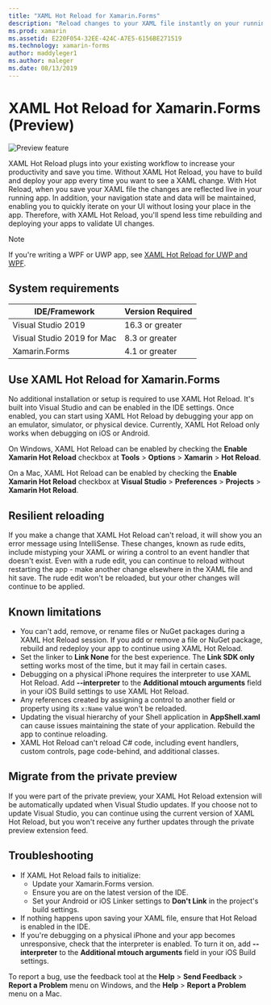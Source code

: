 ```yaml
---
title: "XAML Hot Reload for Xamarin.Forms"
description: "Reload changes to your XAML file instantly on your running application, so you don't have to build your Xamarin.Forms project after every XAML change."
ms.prod: xamarin
ms.assetid: E220F054-32EE-424C-A7E5-6156BE271519
ms.technology: xamarin-forms
author: maddyleger1
ms.author: maleger
ms.date: 08/13/2019
---
```


# XAML Hot Reload for Xamarin.Forms (Preview)

![Preview feature](~/media/shared/preview.png)

XAML Hot Reload plugs into your existing workflow to increase your productivity and save you time. Without XAML Hot Reload, you have to build and deploy your app every time you want to see a XAML change. With Hot Reload, when you save your XAML file the changes are reflected live in your running app. In addition, your navigation state and data will be maintained, enabling you to quickly iterate on your UI without losing your place in the app. Therefore, with XAML Hot Reload, you'll spend less time rebuilding and deploying your apps to validate UI changes.

> [!NOTE]
> If you're writing a WPF or UWP app, see [XAML Hot Reload for UWP and WPF](/visualstudio/debugger/xaml-hot-reload).

## System requirements

| IDE/Framework | Version Required |
|------|------------------|
|Visual Studio 2019 | 16.3 or greater
Visual Studio 2019 for Mac | 8.3 or greater
Xamarin.Forms | 4.1 or greater

## Use XAML Hot Reload for Xamarin.Forms

No additional installation or setup is required to use XAML Hot Reload. It's built into Visual Studio and can be enabled in the IDE settings. Once enabled, you can start using XAML Hot Reload by debugging your app on an emulator, simulator, or physical device. Currently, XAML Hot Reload only works when debugging on iOS or Android.

On Windows, XAML Hot Reload can be enabled by checking the **Enable Xamarin Hot Reload** checkbox at **Tools** > **Options** > **Xamarin** > **Hot Reload**.

On a Mac, XAML Hot Reload can be enabled by checking the **Enable Xamarin Hot Reload** checkbox at **Visual Studio** > **Preferences** > **Projects** > **Xamarin Hot Reload**.

## Resilient reloading

If you make a change that XAML Hot Reload can't reload, it will show you an error message using IntelliSense. These changes, known as rude edits, include mistyping your XAML or wiring a control to an event handler that doesn't exist. Even with a rude edit, you can continue to reload without restarting the app - make another change elsewhere in the XAML file and hit save. The rude edit won't be reloaded, but your other changes will continue to be applied.

## Known limitations

- You can't add, remove, or rename files or NuGet packages during a XAML Hot Reload session. If you add or remove a file or NuGet package, rebuild and redeploy your app to continue using XAML Hot Reload.
- Set the linker to **Link None** for the best experience. The **Link SDK only** setting works most of the time, but it may fail in certain cases.
- Debugging on a physical iPhone requires the interpreter to use XAML Hot Reload. Add **--interpreter** to the **Additional mtouch arguments** field in your iOS Build settings to use XAML Hot Reload.
- Any references created by assigning a control to another field or property using its `x:Name` value won't be reloaded.
- Updating the visual hierarchy of your Shell application in **AppShell.xaml** can cause issues maintaining the state of your application. Rebuild the app to continue reloading.
- XAML Hot Reload can't reload C# code, including event handlers, custom controls, page code-behind, and additional classes.

## Migrate from the private preview

If you were part of the private preview, your XAML Hot Reload extension will be automatically updated when Visual Studio updates. If you choose not to update Visual Studio, you can continue using the current version of XAML Hot Reload, but you won't receive any further updates through the private preview extension feed.

## Troubleshooting

- If XAML Hot Reload fails to initialize:
  - Update your Xamarin.Forms version.
  - Ensure you are on the latest version of the IDE.
  - Set your Android or iOS Linker settings to **Don't Link** in the project's build settings.
- If nothing happens upon saving your XAML file, ensure that Hot Reload is enabled in the IDE.
- If you're debugging on a physical iPhone and your app becomes unresponsive, check that the interpreter is enabled. To turn it on, add **--interpreter** to the **Additional mtouch arguments** field in your iOS Build settings.

To report a bug, use the feedback tool at the **Help** > **Send Feedback** > **Report a Problem** menu on Windows, and the **Help** > **Report a Problem** menu on a Mac.
